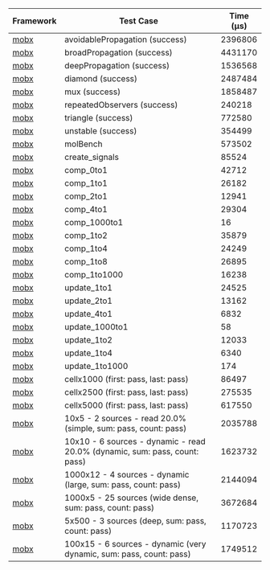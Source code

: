 | Framework | Test Case | Time (μs) |
| --- | --- | --- |
| [mobx](https://github.com/mobxjs/mobx.dart) | avoidablePropagation (success) | 2396806 |
| [mobx](https://github.com/mobxjs/mobx.dart) | broadPropagation (success) | 4431170 |
| [mobx](https://github.com/mobxjs/mobx.dart) | deepPropagation (success) | 1536568 |
| [mobx](https://github.com/mobxjs/mobx.dart) | diamond (success) | 2487484 |
| [mobx](https://github.com/mobxjs/mobx.dart) | mux (success) | 1858487 |
| [mobx](https://github.com/mobxjs/mobx.dart) | repeatedObservers (success) | 240218 |
| [mobx](https://github.com/mobxjs/mobx.dart) | triangle (success) | 772580 |
| [mobx](https://github.com/mobxjs/mobx.dart) | unstable (success) | 354499 |
| [mobx](https://github.com/mobxjs/mobx.dart) | molBench | 573502 |
| [mobx](https://github.com/mobxjs/mobx.dart) | create_signals | 85524 |
| [mobx](https://github.com/mobxjs/mobx.dart) | comp_0to1 | 42712 |
| [mobx](https://github.com/mobxjs/mobx.dart) | comp_1to1 | 26182 |
| [mobx](https://github.com/mobxjs/mobx.dart) | comp_2to1 | 12941 |
| [mobx](https://github.com/mobxjs/mobx.dart) | comp_4to1 | 29304 |
| [mobx](https://github.com/mobxjs/mobx.dart) | comp_1000to1 | 16 |
| [mobx](https://github.com/mobxjs/mobx.dart) | comp_1to2 | 35879 |
| [mobx](https://github.com/mobxjs/mobx.dart) | comp_1to4 | 24249 |
| [mobx](https://github.com/mobxjs/mobx.dart) | comp_1to8 | 26895 |
| [mobx](https://github.com/mobxjs/mobx.dart) | comp_1to1000 | 16238 |
| [mobx](https://github.com/mobxjs/mobx.dart) | update_1to1 | 24525 |
| [mobx](https://github.com/mobxjs/mobx.dart) | update_2to1 | 13162 |
| [mobx](https://github.com/mobxjs/mobx.dart) | update_4to1 | 6832 |
| [mobx](https://github.com/mobxjs/mobx.dart) | update_1000to1 | 58 |
| [mobx](https://github.com/mobxjs/mobx.dart) | update_1to2 | 12033 |
| [mobx](https://github.com/mobxjs/mobx.dart) | update_1to4 | 6340 |
| [mobx](https://github.com/mobxjs/mobx.dart) | update_1to1000 | 174 |
| [mobx](https://github.com/mobxjs/mobx.dart) | cellx1000 (first: pass, last: pass) | 86497 |
| [mobx](https://github.com/mobxjs/mobx.dart) | cellx2500 (first: pass, last: pass) | 275535 |
| [mobx](https://github.com/mobxjs/mobx.dart) | cellx5000 (first: pass, last: pass) | 617550 |
| [mobx](https://github.com/mobxjs/mobx.dart) | 10x5 - 2 sources - read 20.0% (simple, sum: pass, count: pass) | 2035788 |
| [mobx](https://github.com/mobxjs/mobx.dart) | 10x10 - 6 sources - dynamic - read 20.0% (dynamic, sum: pass, count: pass) | 1623732 |
| [mobx](https://github.com/mobxjs/mobx.dart) | 1000x12 - 4 sources - dynamic (large, sum: pass, count: pass) | 2144094 |
| [mobx](https://github.com/mobxjs/mobx.dart) | 1000x5 - 25 sources (wide dense, sum: pass, count: pass) | 3672684 |
| [mobx](https://github.com/mobxjs/mobx.dart) | 5x500 - 3 sources (deep, sum: pass, count: pass) | 1170723 |
| [mobx](https://github.com/mobxjs/mobx.dart) | 100x15 - 6 sources - dynamic (very dynamic, sum: pass, count: pass) | 1749512 |
